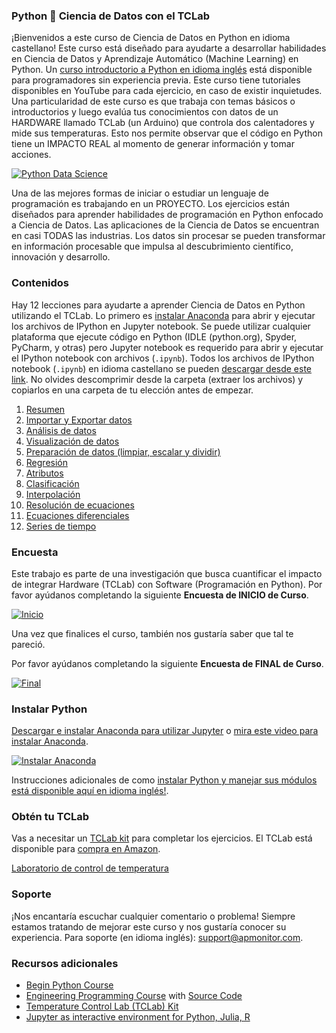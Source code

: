 ### Python 🐍 Ciencia de Datos con el TCLab

¡Bienvenidos a este curso de Ciencia de Datos en Python en idioma castellano! Este curso está diseñado para ayudarte a desarrollar habilidades en Ciencia de Datos y Aprendizaje Automático (Machine Learning) en Python. Un [curso introductorio a Python en idioma inglés](https://github.com/APMonitor/begin_python) está disponible para programadores sin experiencia previa. Este curso tiene tutoriales disponibles en YouTube para cada ejercicio, en caso de existir inquietudes. Una particularidad de este curso es que trabaja con temas básicos o introductorios y luego evalúa tus conocimientos con datos de un HARDWARE llamado TCLab (un Arduino) que controla dos calentadores y mide sus temperaturas. Esto nos permite observar que el código en Python tiene un IMPACTO REAL al momento de generar información y tomar acciones.

[![Python Data Science](https://img1.wsimg.com/isteam/ip/aab852a2-7b1f-49c0-92af-9206f2ec6a75/1-0002.png/:/rs=w:1440,h:1440)](https://img1.wsimg.com/isteam/ip/aab852a2-7b1f-49c0-92af-9206f2ec6a75/Intro.png/:/rs=w:1440,h:1440)

Una de las mejores formas de iniciar o estudiar un lenguaje de programación es trabajando en un PROYECTO. Los ejercicios están diseñados para aprender habilidades de programación en Python enfocado a Ciencia de Datos. Las aplicaciones de la Ciencia de Datos se encuentran en casi TODAS las industrias. Los datos sin procesar se pueden transformar en información procesable que impulsa al descubrimiento científico, innovación y desarrollo.

### Contenidos

Hay 12 lecciones para ayudarte a aprender Ciencia de Datos en Python utilizando el TCLab. Lo primero es [instalar Anaconda](https://www.youtube.com/watch?v=3EXB38O0ni0&t=6s) para abrir y ejecutar los archivos de IPython en Jupyter notebook. Se puede utilizar cualquier plataforma que ejecute código en Python (IDLE (python.org), Spyder, PyCharm, y otras) pero Jupyter notebook es requerido para abrir y ejecutar el IPython notebook con archivos (`.ipynb`). Todos los archivos de IPython notebook (`.ipynb`) en idioma castellano se pueden [descargar desde este link](https://github.com/APMonitor/ciencia_de_datos/archive/refs/heads/main.zip). No olvides descomprimir desde la carpeta (extraer los archivos) y copiarlos en una carpeta de tu elección antes de empezar.

1. [Resumen](https://github.com/APMonitor/ciencia_de_datos/blob/main/01.%20Resumen.ipynb)
2. [Importar y Exportar datos](https://github.com/APMonitor/ciencia_de_datos/blob/main/02.%20Importar_Exportar.ipynb)
3. [Análisis de datos](https://github.com/APMonitor/ciencia_de_datos/blob/main/03.%20Analizar_data.ipynb)
4. [Visualización de datos](https://github.com/APMonitor/ciencia_de_datos/blob/main/04.%20Visualizar_data.ipynb)
5. [Preparación de datos (limpiar, escalar y dividir)](https://github.com/APMonitor/ciencia_de_datos/blob/main/05.%20Preparar_data.ipynb)
6. [Regresión](https://github.com/APMonitor/ciencia_de_datos/blob/main/06.%20Regresi%C3%B3n.ipynb)
7. [Atributos](https://github.com/APMonitor/ciencia_de_datos/blob/main/07.%20Atributos.ipynb)
8. [Clasificación](https://github.com/APMonitor/ciencia_de_datos/blob/main/08.%20Clasificaci%C3%B3n.ipynb)
9. [Interpolación](https://github.com/APMonitor/ciencia_de_datos/blob/main/09.%20Interpolaci%C3%B3n.ipynb)
10. [Resolución de ecuaciones](https://github.com/APMonitor/ciencia_de_datos/blob/main/10.%20Resolver_ecuaciones.ipynb)
11. [Ecuaciones diferenciales](https://github.com/APMonitor/ciencia_de_datos/blob/main/11.%20Ecuaciones_diferenciales.ipynb)
12. [Series de tiempo](https://github.com/APMonitor/ciencia_de_datos/blob/main/12.%20Series_de_tiempo.ipynb)

### Encuesta

Este trabajo es parte de una investigación que busca cuantificar el impacto de integrar Hardware (TCLab) con Software (Programación en Python).
Por favor ayúdanos completando la siguiente **Encuesta de INICIO de Curso**.

[![Inicio](https://img1.wsimg.com/isteam/ip/aab852a2-7b1f-49c0-92af-9206f2ec6a75/Inicio.png/:/rs=w:1440,h:1440)](https://forms.office.com/Pages/ResponsePage.aspx?id=r4yvt9iDREaFrjF8VFIjwUHkKiCq1wxFstxAwkoFiilUQVZDTk5MM0ZXOTdONjc1SFlZVTQ3VlJMNi4u)

Una vez que finalices el curso, también nos gustaría saber que tal te pareció.

Por favor ayúdanos completando la siguiente **Encuesta de FINAL de Curso**.

[![Final](https://img1.wsimg.com/isteam/ip/aab852a2-7b1f-49c0-92af-9206f2ec6a75/Final.png/:/rs=w:1440,h:1440)](https://forms.office.com/Pages/ResponsePage.aspx?id=r4yvt9iDREaFrjF8VFIjwUHkKiCq1wxFstxAwkoFiilUOExRVkVMWlZERVcyWlpUU1EyTFg4T1Q3WC4u)

### Instalar Python

[Descargar e instalar Anaconda para utilizar Jupyter](https://docs.anaconda.com/anaconda/install/) o [mira este video para instalar Anaconda](https://www.youtube.com/watch?v=3EXB38O0ni0&t=6s).

[![Instalar Anaconda](http://img.youtube.com/vi/LrMOrMb8-3s/0.jpg)](https://www.youtube.com/watch?v=3EXB38O0ni0&t=6s "Install Anaconda")

Instrucciones adicionales de como [instalar Python y manejar sus módulos está disponible aquí en idioma inglés!](https://apmonitor.com/pdc/index.php/Main/InstallPython).

### Obtén tu TCLab

Vas a necesitar un [TCLab kit](https://apmonitor.com/heat.htm) para completar los ejercicios. El TCLab está disponible para [compra en Amazon](https://www.amazon.com/TCLab-Temperature-Control-Lab/dp/B07GMFWMRY). 

[Laboratorio de control de temperatura](http://apmonitor.com/pdc/uploads/Main/tclab_connect.png "TCLab")

### Soporte

¡Nos encantaría escuchar cualquier comentario o problema! Siempre estamos tratando de mejorar este curso y nos gustaría conocer su experiencia. Para soporte (en idioma inglés): support@apmonitor.com.

### Recursos adicionales

- [Begin Python Course](https://github.com/APMonitor/begin_python)
- [Engineering Programming Course](https://apmonitor.com/che263) with [Source Code](https://github.com/APMonitor/learn_python)
- [Temperature Control Lab (TCLab) Kit](http://apmonitor.com/pdc/index.php/Main/ArduinoTemperatureControl)
- [Jupyter as interactive environment for Python, Julia, R](https://jupyter.org/)
